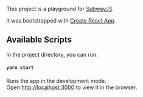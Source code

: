 This project is a playground for [SubwayJS](https://github.com/subway-js/subway).

It was bootstrapped with [Create React App](https://github.com/facebook/create-react-app).

## Available Scripts

In the project directory, you can run:

#### `yarn start`

Runs the app in the development mode.<br />
Open [http://localhost:3000](http://localhost:3000) to view it in the browser.

